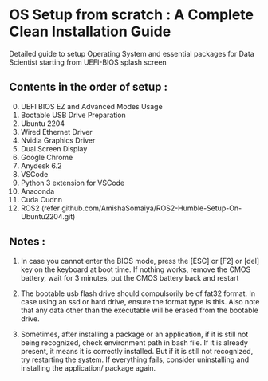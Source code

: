 # OS Setup from scratch : A Complete Clean Installation Guide 
Detailed guide to setup Operating System and essential packages for Data Scientist starting from UEFI-BIOS splash screen

## Contents in the order of setup :

0. UEFI BIOS EZ and Advanced Modes Usage
1. Bootable USB Drive Preparation
2. Ubuntu 2204
3. Wired Ethernet Driver
4. Nvidia Graphics Driver
5. Dual Screen Display
6. Google Chrome
7. Anydesk 6.2
8. VSCode
9. Python 3 extension for VSCode
10. Anaconda
11. Cuda Cudnn
12. ROS2 (refer github.com/AmishaSomaiya/ROS2-Humble-Setup-On-Ubuntu2204.git) 

## Notes :
1. In case you cannot enter the BIOS mode, press the [ESC] or [F2] or [del]  key on the keyboard at boot time. If nothing works, remove the CMOS battery, wait for 3 minutes, put the CMOS battery back and restart

2. The bootable usb flash drive should compulsorily be of fat32 format. In case using an ssd or hard drive, ensure the format type is this. Also note that any data other than the executable will be erased from the bootable drive.

3. Sometimes, after installing a package or an application, if it is still not being recognized, check environment path in bash file. If it is already present, it means it is correctly installed. But if it is still not recognized, try restarting the system. If everything fails, consider uninstalling and installing the application/ package again. 



